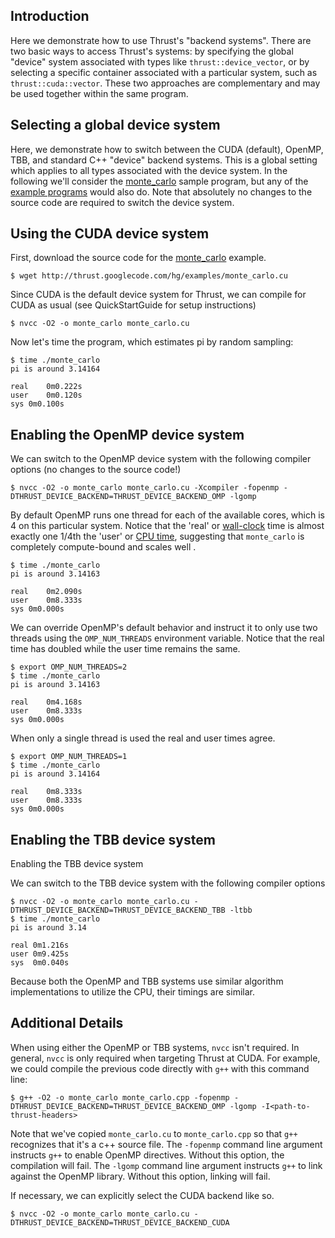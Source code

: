 ## Introduction ##

Here we demonstrate how to use Thrust's "backend systems". There are two basic ways to access Thrust's systems: by specifying the global "device" system associated with types like `thrust::device_vector`, or by selecting a specific container associated with a particular system, such as `thrust::cuda::vector`. These two approaches are complementary and may be used together within the same program.


## Selecting a global device system ##

Here, we demonstrate how to switch between the CUDA (default), OpenMP, TBB, and standard C++ "device" backend systems. This is a global setting which applies to all types associated with the device system. In the following we'll consider the [monte\_carlo](http://thrust.googlecode.com/hg/examples/monte_carlo.cu) sample program, but any of the [example programs](http://code.google.com/p/thrust/source/browse/trunk/examples/) would also do. Note that absolutely no changes to the source code are required to switch the device system.

## Using the CUDA device system ##

First, download the source code for the [monte\_carlo](http://thrust.googlecode.com/hg/examples/monte_carlo.cu) example.
```
$ wget http://thrust.googlecode.com/hg/examples/monte_carlo.cu
```

Since CUDA is the default device system for Thrust, we can compile for CUDA as usual (see QuickStartGuide for setup instructions)
```
$ nvcc -O2 -o monte_carlo monte_carlo.cu
```

Now let's time the program, which estimates pi by random sampling:
```
$ time ./monte_carlo
pi is around 3.14164

real	0m0.222s
user	0m0.120s
sys	0m0.100s
```

## Enabling the OpenMP device system ##

We can switch to the OpenMP device system with the following compiler options (no changes to the source code!)
```
$ nvcc -O2 -o monte_carlo monte_carlo.cu -Xcompiler -fopenmp -DTHRUST_DEVICE_BACKEND=THRUST_DEVICE_BACKEND_OMP -lgomp
```

By default OpenMP runs one thread for each of the available cores, which is 4 on this particular system.  Notice that the 'real' or [wall-clock](http://en.wikipedia.org/wiki/Wall_clock_time) time is almost exactly one 1/4th the 'user' or [CPU time](http://en.wikipedia.org/wiki/System_time), suggesting that `monte_carlo` is completely compute-bound and scales well .
```
$ time ./monte_carlo 
pi is around 3.14163

real	0m2.090s
user	0m8.333s
sys	0m0.000s
```

We can override OpenMP's default behavior and instruct it to only use two threads using the `OMP_NUM_THREADS` environment variable.  Notice that the real time has doubled while the user time remains the same.
```
$ export OMP_NUM_THREADS=2
$ time ./monte_carlo 
pi is around 3.14163

real	0m4.168s
user	0m8.333s
sys	0m0.000s
```

When only a single thread is used the real and user times agree.
```
$ export OMP_NUM_THREADS=1
$ time ./monte_carlo 
pi is around 3.14164

real	0m8.333s
user	0m8.333s
sys	0m0.000s
```

## Enabling the TBB device system ##

Enabling the TBB device system

We can switch to the TBB device system with the following compiler options

```
$ nvcc -O2 -o monte_carlo monte_carlo.cu -DTHRUST_DEVICE_BACKEND=THRUST_DEVICE_BACKEND_TBB -ltbb
$ time ./monte_carlo
pi is around 3.14

real 0m1.216s
user 0m9.425s
sys  0m0.040s
```

Because both the OpenMP and TBB systems use similar algorithm implementations to utilize the CPU, their timings are similar.

## Additional Details ##

When using either the OpenMP or TBB systems, `nvcc` isn't required. In general, `nvcc` is only required when targeting Thrust at CUDA. For example, we could compile the previous code directly with `g++` with this command line:
```
$ g++ -O2 -o monte_carlo monte_carlo.cpp -fopenmp -DTHRUST_DEVICE_BACKEND=THRUST_DEVICE_BACKEND_OMP -lgomp -I<path-to-thrust-headers>
```

Note that we've copied `monte_carlo.cu` to `monte_carlo.cpp` so that `g++` recognizes that it's a c++ source file.  The `-fopenmp` command line argument instructs `g++` to enable OpenMP directives. Without this option, the compilation will fail. The `-lgomp` command line argument instructs `g++` to link against the OpenMP library. Without this option, linking will fail.

If necessary, we can explicitly select the CUDA backend like so.
```
$ nvcc -O2 -o monte_carlo monte_carlo.cu -DTHRUST_DEVICE_BACKEND=THRUST_DEVICE_BACKEND_CUDA
```